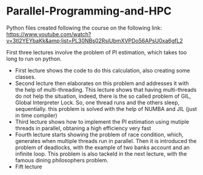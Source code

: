 # Parallel-Programming-and-HPC
Python files created following the course on the following link: https://www.youtube.com/watch?v=3tl2YEYbaKk&amp;list=PL30NBs02RsiUbmXVPDo56APsU0xa6gfL2

First three lectures involve the problem of PI estimation, which takes too long to run on python.

- First lecture shows the code to do this calculation, also creating some classes.
- Second lecture then elaborates on this problem and addresses it with the help of multi-threading. This lecture shows that having multi-threads do not help the situation, indeed, there is the so called problem of GIL, Global Interpreter Lock.
So, one thread runs and the others sleep, sequentially. this problem is solved with the help of NUMBA and JIL (just in time compiler)
- Third lecture shows how to implement the PI estimation using mutiple threads in parallel, obtaning a high efficiency very fast
- Fourth lecture starts showing the problem of race condition, which, generates when multiple threads run in parallel. Then it is introduced the problem of deadlocks, with the example of two banks account and an infinite loop. This problem is also tackeld in the next lecture, with the famous dining philosophers problem.
- Fift lecture
